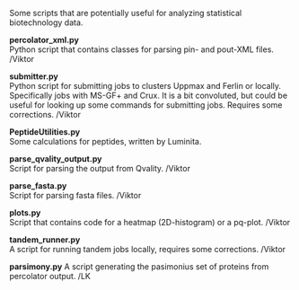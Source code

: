Some scripts that are potentially useful for analyzing statistical biotechnology data.

**percolator_xml.py**  
Python script that contains classes for parsing pin- and pout-XML files.
/Viktor

**submitter.py**  
Python script for submitting jobs to clusters Uppmax and Ferlin or locally. Specifically jobs with MS-GF+ and Crux.
It is a bit convoluted, but could be useful for looking up some commands for submitting jobs. Requires some
corrections.
/Viktor

**PeptideUtilities.py**  
Some calculations for peptides, written by Luminita.

**parse_qvality_output.py**  
Script for parsing the output from Qvality.
/Viktor

**parse_fasta.py**  
Script for parsing fasta files.
/Viktor

**plots.py**  
Script that contains code for a heatmap (2D-histogram) or a pq-plot.
/Viktor

**tandem_runner.py**  
A script for running tandem jobs locally, requires some corrections.
/Viktor

**parsimony.py**
A script generating the pasimonius set of proteins from percolator output. /LK